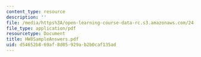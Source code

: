 ```yaml
---
content_type: resource
description: ''
file: /media/https%3A/open-learning-course-data-rc.s3.amazonaws.com/24-242-logic-ii-spring-2004/d54652b869af8d05929ab2b0caf135ad_HW8SampleAnswers.pdf
file_type: application/pdf
resourcetype: Document
title: HW8SampleAnswers.pdf
uid: d54652b8-69af-8d05-929a-b2b0caf135ad
---
```

